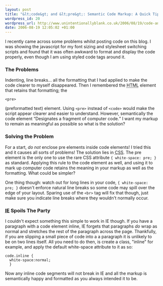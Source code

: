 ```yaml
---
layout: post
title: "&lt;code&gt; and &lt;pre&gt;: Semantic Code Markup: A Quick Tip"
wordpress_id: 20
wordpress_url: http://www.unintentionallyblank.co.uk/2006/08/19/code-and-pre-semantic-code-markup-a-quick-tip/
date: 2006-08-19 12:05:02 +01:00
---
```

<p>I recently came across some problems whilst posting code on this blog. I was showing the javascript for my font sizing and stylesheet switching scripts and found that it was often awkward to format and display the code properly, even though I am using styled code tags around it.</p>
<h3>The Problems</h3>
<p>Indenting, line breaks... all the formatting that I had applied to make the code clearer to myself disappeared. Then I remembered the <abbr title="HyperText Markup Language">HTML</abbr> element that retains that formatting; the <pre><code>&lt;pre&gt;</code></pre> (preformatted text) element. Using <code class="inline">&lt;pre&gt;</code> instead of <code class="inline">&lt;code&gt;</code> would make the script appear clearer and easier to understand. However, semantically the code element <q cite="http://www.w3.org/TR/html401/struct/text.html#edef-CODE" title="The W3C specification on the code element">Designates a fragment of computer code.</q> I want my markup to remain as meaningful as possible so what is the solution?</p>
<h3>Solving the Problem</h3>
<p>For a start, <em>do not</em> enclose pre elements inside code elements! I tried this and it causes all sorts of problems! The solution lies in <abbr title="Cascading Style Sheets">CSS</abbr>. The pre element is the only one to use the rare CSS attribute <code class="inline">{ white-space: pre; }</code> as standard. Applying this rule to the code element as well, and using it to mark up computer code retains the meaning in your markup as well as the formatting. What could be simpler?</p>
<p>One thing though: watch out for long lines in your code, <code class="inline">{ white-space: pre; }</code> doesn't enforce natural line breaks so some code may spill over the edge of your layout. Sparing use of the <code class="inline">&lt;br&gt;</code> tag will fix that though, just make sure you indicate line breaks where they wouldn't normally occur.</p>
<h3><abbr title="Internet Explorer">IE</abbr> Spoils The Party</h3>
<p>I couldn't expect something this simple to work in IE though. If you have a paragraph with a code element inline, IE forgets that paragraphs <em>do</em> wrap as normal and stretches the rest of the paragraph across the page. Thankfully, if you are slipping a small piece of code into a a paragraph it is unlikely to be on two lines itself. All you need to do then, is create a class, "inline" for example, and apply the default white-space attribute to it as so:</p>
<pre><code>code.inline {
  white-space:normal;
  }</code></pre>
<p>Now any inline code segments will not break in IE and all the markup is semantically happy and formatted as you always intended it to be.</p>
